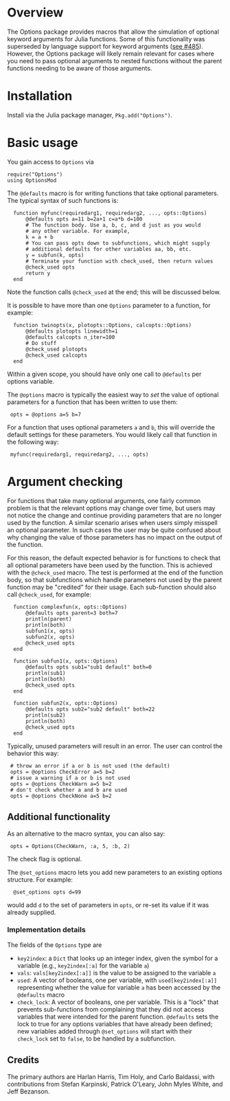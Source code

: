 # Overview

The Options package provides macros that allow the simulation of optional
keyword arguments for Julia functions. Some of this functionality was
superseded by language support for keyword arguments ([see
\#485](https://github.com/JuliaLang/julia/issues/485)). However, the Options
package will likely remain relevant for cases where you need to pass optional
arguments to nested functions without the parent functions needing to be aware
of those arguments.

# Installation

Install via the Julia package manager, `Pkg.add("Options")`.

# Basic usage

You gain access to `Options` via

```
require("Options")
using OptionsMod
```

The `@defaults` macro is for writing functions that take optional parameters.
The typical syntax of such functions is:

      function myfunc(requiredarg1, requiredarg2, ..., opts::Options)
          @defaults opts a=11 b=2a+1 c=a*b d=100
          # The function body. Use a, b, c, and d just as you would
          # any other variable. For example,
          k = a + b
          # You can pass opts down to subfunctions, which might supply
          # additional defaults for other variables aa, bb, etc.
          y = subfun(k, opts)
          # Terminate your function with check_used, then return values
          @check_used opts
          return y
      end

Note the function calls `@check_used` at the end; this will be discussed below.

It is possible to have more than one `Options` parameter to a function, for
example:

      function twinopts(x, plotopts::Options, calcopts::Options)
          @defaults plotopts linewidth=1
          @defaults calcopts n_iter=100
          # Do stuff
          @check_used plotopts
          @check_used calcopts
      end

Within a given scope, you should have only one call to `@defaults` per options
variable.


The `@options` macro is typically the easiest way to _set_ the value of optional
parameters for a function that has been written to use them:

     opts = @options a=5 b=7

For a function that uses optional parameters `a` and `b`, this will override the
default settings for these parameters. You would likely call that function in
the following way:

     myfunc(requiredarg1, requiredarg2, ..., opts)

# Argument checking

For functions that take many optional arguments, one fairly common problem is
that the relevant options may change over time, but users may not notice the
change and continue providing parameters that are no longer used by the
function. A similar scenario arises when users simply misspell an optional
parameter. In such cases the user may be quite confused about why changing the
value of those parameters has no impact on the output of the function.

For this reason, the default expected behavior is for functions to check that
all optional parameters have been used by the function. This is achieved with
the `@check_used` macro. The test is performed at the end of the function body,
so that subfunctions which handle parameters not used by the parent function may
be "credited" for their usage. Each sub-function should also call `@check_used`,
for example:

      function complexfun(x, opts::Options)
          @defaults opts parent=3 both=7
          println(parent)
          println(both)
          subfun1(x, opts)
          subfun2(x, opts)
          @check_used opts
      end
      
      function subfun1(x, opts::Options)
          @defaults opts sub1="sub1 default" both=0
          println(sub1)
          println(both)
          @check_used opts
      end
      
      function subfun2(x, opts::Options)
          @defaults opts sub2="sub2 default" both=22
          println(sub2)
          println(both)
          @check_used opts
      end

Typically, unused parameters will result in an error. The user can control the
behavior this way:

     # throw an error if a or b is not used (the default)
     opts = @options CheckError a=5 b=2
     # issue a warning if a or b is not used
     opts = @options CheckWarn a=5 b=2
     # don't check whether a and b are used
     opts = @options CheckNone a=5 b=2

## Additional functionality

As an alternative to the macro syntax, you can also say:

     opts = Options(CheckWarn, :a, 5, :b, 2)

The check flag is optional.

The `@set_options` macro lets you add new parameters to an existing options
structure.  For example:

      @set_options opts d=99

would add `d` to the set of parameters in `opts`, or re-set its value if it was
already supplied.

### Implementation details

The fields of the `Options` type are

- `key2index`: a `Dict` that looks up an integer index, given the symbol for a
variable (e.g., `key2index[:a]` for the variable `a`)
- `vals`: `vals[key2index[:a]]` is the value to be assigned to the variable `a`
- `used`: A vector of booleans, one per variable, with `used[key2index[:a]]`
representing whether the value for variable `a` has been accessed by the
`@defaults` macro
- `check_lock`: A vector of booleans, one per variable. This is a "lock" that
prevents sub-functions from complaining that they did not access variables that
were intended for the parent function. `@defaults` sets the lock to true for any
options variables that have already been defined; new variables added through
`@set_options` will start with their `check_lock` set to `false`, to be handled
by a subfunction.

## Credits

The primary authors are Harlan Harris, Tim Holy, and Carlo Baldassi, with
contributions from Stefan Karpinski, Patrick O'Leary, John Myles White, and Jeff
Bezanson.
